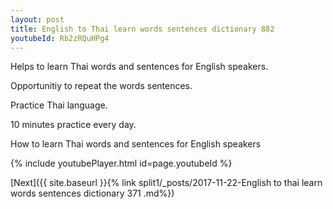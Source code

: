 ```yaml
---
layout: post
title: English to Thai learn words sentences dictionary 882 
youtubeId: Rb2zRQuHPg4
---
```

 
 
Helps to learn Thai words and sentences for English speakers.

Opportunitiy to repeat the words sentences. 

Practice Thai language. 
 
10 minutes practice every day. 
 
How to learn Thai words and sentences for English speakers 
 
{% include youtubePlayer.html id=page.youtubeId %}
 
 
[Next]({{ site.baseurl }}{% link  split1/_posts/2017-11-22-English to thai learn words sentences dictionary 371 .md%})
 
